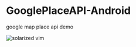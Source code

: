 # GooglePlaceAPI-Android
google map place api demo

![solarized vim](https://github.com/altercation/solarized/raw/master/img/solarized-vim.png)
